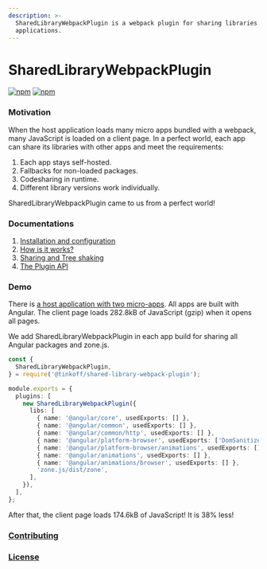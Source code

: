 ```yaml
---
description: >-
  SharedLibraryWebpackPlugin is a webpack plugin for sharing libraries between
  applications.
---
```


# SharedLibraryWebpackPlugin

[![npm](https://img.shields.io/npm/v/@tinkoff/shared-library-webpack-plugin)](https://www.npmjs.com/package/@tinkoff/shared-library-webpack-plugin) [![npm](https://img.shields.io/npm/dm/@tinkoff/shared-library-webpack-plugin)](https://www.npmjs.com/package/@tinkoff/shared-library-webpack-plugin)

### Motivation

When the host application loads many micro apps bundled with a webpack, many JavaScript is loaded on a client page. In a perfect world, each app can share its libraries with other apps and meet the requirements:

1. Each app stays self-hosted.
2. Fallbacks for non-loaded packages.
3. Codesharing in runtime.
4. Different library versions work individually.

SharedLibraryWebpackPlugin came to us from a perfect world!

### Documentations

1. [Installation and configuration](docs/installation_and_configuration.md)
2. [How is it works?](docs/how_does_it_work.md)
3. [Sharing and Tree shaking](https://github.com/TinkoffCreditSystems/shared-library-webpack-plugin/tree/15f229429eaf4e9adedbd15b405686a142d0087e/docs/tree_shaking.md)
4. [The Plugin API](docs/the_plugin.md)

### Demo

There is [a host application with two micro-apps](https://github.com/IKatsuba/shared-library-plugin-demo). All apps are built with Angular. The client page loads 282.8kB of JavaScript \(gzip\) when it opens all pages.

We add SharedLibraryWebpackPlugin in each app build for sharing all Angular packages and zone.js.

```typescript
const {
  SharedLibraryWebpackPlugin,
} = require('@tinkoff/shared-library-webpack-plugin');

module.exports = {
  plugins: [
    new SharedLibraryWebpackPlugin({
      libs: [
        { name: '@angular/core', usedExports: [] },
        { name: '@angular/common', usedExports: [] },
        { name: '@angular/common/http', usedExports: [] },
        { name: '@angular/platform-browser', usedExports: ['DomSanitizer'] },
        { name: '@angular/platform-browser/animations', usedExports: [] },
        { name: '@angular/animations', usedExports: [] },
        { name: '@angular/animations/browser', usedExports: [] },
        'zone.js/dist/zone',
      ],
    }),
  ],
};
```

After that, the client page loads 174.6kB of JavaScript! It is 38% less!

### [Contributing](contributing.md)

### [License](license.md)

